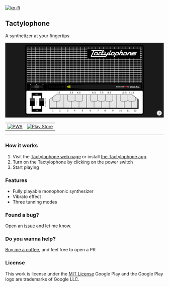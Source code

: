 [![ko-fi](https://ko-fi.com/img/githubbutton_sm.svg)](https://ko-fi.com/Y8Y43D7I3)

## Tactylophone

A synthetizer at your fingertips

![Tactylophone](https://github.com/oscarrc/tactylophone/blob/master/www/img/screenshot.png?raw=true "Tactylophone")

<table>
  <tr>
    <td align="center">
      <a href="https://tactylophone.oscarrc.me" target="_BLANK">
      <img width="175" src="https://user-images.githubusercontent.com/3104648/28969264-d14f6178-791b-11e7-9399-e7820d6aaa39.png" alt="PWA"></a>
    </td>
    <td align="center">
       <a href="https://play.google.com/store/apps/details?id=me.oscarrc.tactylophone.twa" target="_BLANK"><img width="200" src="https://play.google.com/intl/en_us/badges/static/images/badges/en_badge_web_generic.png" alt="Play Store"/></a>
    </td>
  </tr>
</table>

---

### How it works

1. Visit the [Tactylophone web page](https://tactylophone.oscarrc.me) or install [the Tactylophone app](https://play.google.com/store/apps/details?id=me.oscarrc.tactylophone.twa).
2. Turn on the Tactylophone by clicking on the power switch
3. Start playing

### Features

* Fully playable monophonic synthesizer
* Vibrato effect
* Three tunning modes

### Found a bug?

Open an [issue](https://github.com/oscarrc/tactylophone/issues) and let me know.

### Do you wanna help?

[Buy me a coffee](https://ko-fi.com/Y8Y43D7I3), and feel free to open a PR

### License

This work is license under the [MIT License](https://github.com/oscarrc/tactylophone/blob/master/LICENSE)
Google Play and the Google Play logo are trademarks of Google LLC.